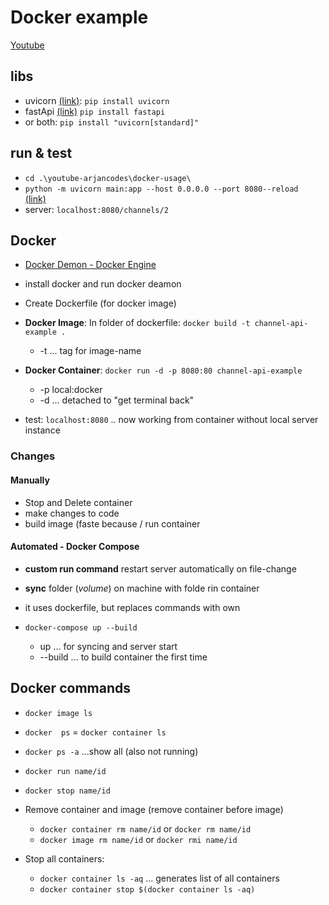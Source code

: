 # Docker example

[Youtube](https://www.youtube.com/watch?v=zkMRWDQV4Tg&t=119s)

## libs

- uvicorn [(link)](https://www.uvicorn.org/): `pip install uvicorn`
- fastApi [(link)](https://fastapi.tiangolo.com/) `pip install fastapi`
- or both: `pip install "uvicorn[standard]"`

## run & test

- `cd .\youtube-arjancodes\docker-usage\`
- `python -m uvicorn main:app --host 0.0.0.0 --port 8080--reload`  
  [(link)](https://stackoverflow.com/questions/64936440/python-uvicorn-the-term-uvicorn-is-not-recognized-as-the-name-of-a-cmdlet-f)
- server: `localhost:8080/channels/2`

## Docker

- [Docker Demon - Docker Engine](https://stackoverflow.com/questions/60527336/what-is-the-difference-between-docker-daemon-and-docker-engine)

- install docker and run docker deamon
- Create Dockerfile (for docker image)
- **Docker Image**: In folder of dockerfile: `docker build -t channel-api-example .`
  - -t ... tag for image-name
- **Docker Container**: `docker run -d -p 8080:80 channel-api-example`
  - -p local:docker
  - -d ... detached to "get terminal back"
- test: `localhost:8080` .. now working from container without local server instance

### Changes

#### Manually

- Stop and Delete container
- make changes to code
- build image (faste because / run container

#### Automated - Docker Compose

- **custom run command** restart server automatically on file-change
- **sync** folder (*volume*) on machine with folde rin container
- it uses dockerfile, but replaces commands with own

- `docker-compose up --build`
  - up ... for syncing and server start
  - --build ... to build container the first time

## Docker commands

- `docker image ls`
- `docker  ps` = `docker container ls`
- `docker ps -a` ...show all (also not running)
- `docker run name/id`
- `docker stop name/id`

- Remove container and image (remove container before image)
  - `docker container rm name/id` or `docker rm name/id`
  - `docker image rm name/id` or `docker rmi name/id`

- Stop all containers:
  - `docker container ls -aq` ... generates list of all containers
  - `docker container stop $(docker container ls -aq)`
